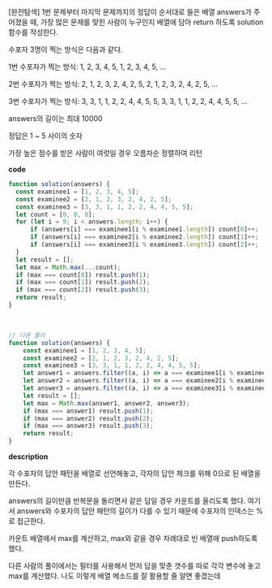 <!--
파일 이름은 날짜-문제제목 (예시: 2021-03-21-완주하지못한선수.md)
-->

[완전탐색] 1번 문제부터 마지막 문제까지의 정답이 순서대로 들은 배열 answers가 주어졌을 때, 가장 많은 문제를 맞힌 사람이 누구인지 배열에 담아 return 하도록 solution 함수를 작성한다.

수포자 3명이 찍는 방식은 다음과 같다.

1번 수포자가 찍는 방식: 1, 2, 3, 4, 5, 1, 2, 3, 4, 5, ...

2번 수포자가 찍는 방식: 2, 1, 2, 3, 2, 4, 2, 5, 2, 1, 2, 3, 2, 4, 2, 5, ...

3번 수포자가 찍는 방식: 3, 3, 1, 1, 2, 2, 4, 4, 5, 5, 3, 3, 1, 1, 2, 2, 4, 4, 5, 5, ...

answers의 길이는 최대 10000

정답은 1 ~ 5 사이의 숫자

가장 높은 점수를 받은 사람이 여럿일 경우 오름차순 정렬하여 리턴

**code**

```js
function solution(answers) {
  const examinee1 = [1, 2, 3, 4, 5];
  const examinee2 = [2, 1, 2, 3, 2, 4, 2, 5];
  const examinee3 = [3, 3, 1, 1, 2, 2, 4, 4, 5, 5];
  let count = [0, 0, 0];
  for (let i = 0; i < answers.length; i++) {
      if (answers[i] === examinee1[i % examinee1.length]) count[0]++;
      if (answers[i] === examinee2[i % examinee2.length]) count[1]++;
      if (answers[i] === examinee3[i % examinee3.length]) count[2]++;
  }
  let result = [];
  let max = Math.max(...count);
  if (max === count[0]) result.push(1);
  if (max === count[1]) result.push(2);
  if (max === count[2]) result.push(3);
  return result;
}
```

<br>

```js
// 다른 풀이
function solution(answers) {
    const examinee1 = [1, 2, 3, 4, 5];
    const examinee2 = [2, 1, 2, 3, 2, 4, 2, 5];
    const examinee3 = [3, 3, 1, 1, 2, 2, 4, 4, 5, 5];
    let answer1 = answers.filter((a, i) => a === examinee1[i % examinee1.length]).length
    let answer2 = answers.filter((a, i) => a === examinee2[i % examinee2.length]).length
    let answer3 = answers.filter((a, i) => a === examinee3[i % examinee3.length]).length
    let result = [];
    let max = Math.max(answer1, answer2, answer3);
    if (max === answer1) result.push(1);
    if (max === answer2) result.push(2);
    if (max === answer3) result.push(3);
    return result;
}
```

**description**

각 수포자의 답안 패턴을 배열로 선언해놓고, 각자의 답안 체크를 위해 0으로 된 배열을 만든다. 

answers의 길이만큼 반복문을 돌리면서 같은 답일 경우 카운트를 올리도록 했다. 여기서 answers와 수포자의 답안 패턴의 길이가 다를 수 있기 때문에 수포자의 인덱스는 %로 접근한다.

카운트 배열에서 max를 계산하고, max와 같을 경우 차례대로 빈 배열에 push하도록 했다.

다른 사람의 풀이에서는 필터를 사용해서 먼저 답을 맞춘 갯수를 따로 각각 변수에 놓고 max를 계산했다. 나도 이렇게 배열 메소드를 잘 활용할 줄 알면 좋겠는데
